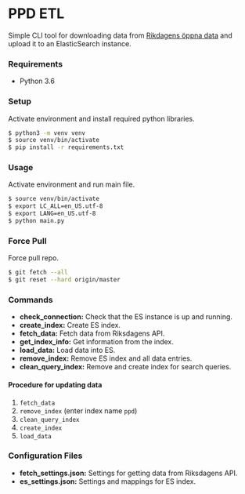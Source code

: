 # PPD ETL

Simple CLI tool for downloading data from [Rikdagens öppna data](http://data.riksdagen.se/) and upload it to an ElasticSearch instance.

### Requirements

* Python 3.6

### Setup

Activate environment and install required python libraries.

```bash
$ python3 -m venv venv
$ source venv/bin/activate
$ pip install -r requirements.txt
```

### Usage

Activate environment and run main file.

```bash
$ source venv/bin/activate
$ export LC_ALL=en_US.utf-8
$ export LANG=en_US.utf-8
$ python main.py
```

### Force Pull

Force pull repo.

```bash
$ git fetch --all
$ git reset --hard origin/master
```

### Commands

* __check_connection:__ Check that the ES instance is up and running.
* __create_index:__ Create ES index.
* __fetch_data:__ Fetch data from Riksdagens API.
* __get_index_info:__ Get information from the index.
* __load_data:__ Load data into ES.
* __remove_index:__ Remove ES index and all data entries.
* __clean_query_index:__ Remove and create index for search queries.

#### Procedure for updating data

1. `fetch_data`
2. `remove_index` (enter index name `ppd`)
3. `clean_query_index`
4. `create_index`
5. `load_data`

### Configuration Files

* __fetch_settings.json:__ Settings for getting data from Riksdagens API.
* __es_settings.json:__ Settings and mappings for ES index.
